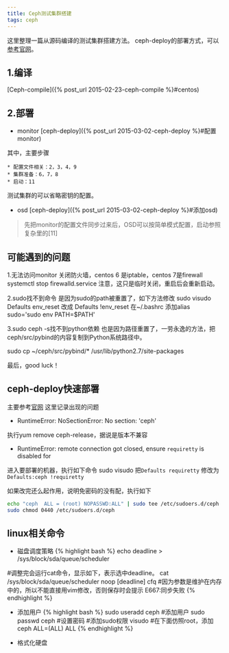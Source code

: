 ```yaml
---
title: Ceph测试集群搭建
tags: ceph
---
```


这里整理一篇从源码编译的测试集群搭建方法。
ceph-deploy的部署方式，可以[参考官网](http://ceph.com/docs/master/start/quick-start-preflight/)。

<!--more-->

1.编译
---
[Ceph-compile]({% post_url 2015-02-23-ceph-compile %}#centos)

2.部署
---
* monitor
[ceph-deploy]({% post_url 2015-03-02-ceph-deploy %}#配置monitor)

其中，主要步骤

    * 配置文件相关：2，3，4，9
    * 集群准备：6，7，8
    * 启动：11

测试集群的可以省略密钥的配置。

* osd
[ceph-deploy]({% post_url 2015-03-02-ceph-deploy %}#添加osd)

> 先把monitor的配置文件同步过来后，OSD可以按简单模式配置，启动参照复杂里的[11]


可能遇到的问题
---

1.无法访问monitor
关闭防火墙，centos 6 是iptable，centos 7是firewall 
systemctl stop firewalld.service
注意，这只是临时关闭，重启后会重新启动。

2.sudo找不到命令
是因为sudo的path被重置了，如下方法修改
sudo visudo
Defaults env_reset 改成 Defaults !env_reset
在~/.bashrc 添加alias sudo='sudo env PATH=$PATH'

3.sudo ceph -s找不到python依赖
也是因为路径重置了，一劳永逸的方法，把ceph/src/pybind的内容复制到Python系统路径中。

sudo cp ~/ceph/src/pybind/* /usr/lib/python2.7/site-packages

最后，good luck！

ceph-deploy快速部署
---
主要参考[官网](http://ceph.com/docs/master/start/quick-ceph-deploy/)
这里记录出现的问题

* RuntimeError: NoSectionError: No section: 'ceph'

执行yum remove ceph-release，据说是版本不兼容

* RuntimeError: remote connection got closed, ensure ``requiretty`` is disabled for

进入要部署的机器，执行如下命令
sudo visudo
把`Defaults requiretty` 修改为 `Defaults:ceph !requiretty`

如果改完还么起作用，说明免密码的没有配，执行如下

```bash
echo "ceph  ALL = (root) NOPASSWD:ALL" | sudo tee /etc/sudoers.d/ceph  
sudo chmod 0440 /etc/sudoers.d/ceph 
```

linux相关命令
---

* 磁盘调度策略
{% highlight bash %}
echo deadline > /sys/block/sda/queue/scheduler 

#调整完会运行cat命令，显示如下，表示选中deadline。
cat /sys/block/sda/queue/scheduler
noop [deadline] cfq
#因为参数是维护在内存中的，所以不能直接用vim修改，否则保存时会提示 E667:同步失败
{% endhighlight %}

* 添加用户
{% highlight bash %}
sudo useradd ceph   #添加用户
sudo passwd ceph    #设置密码
#添加sudo权限
visudo
#在下面仿照root，添加
ceph ALL=(ALL) ALL
{% endhighlight %}

* 格式化硬盘
